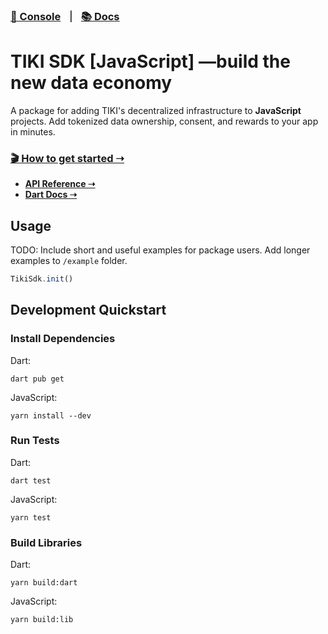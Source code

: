 ### [🍍 Console](https://console.mytiki.com) &nbsp; ⏐ &nbsp; [📚 Docs](https://docs.mytiki.com)

# TIKI SDK [JavaScript] —build the new data economy

A package for adding TIKI's decentralized infrastructure to **JavaScript** projects. Add tokenized data
ownership, consent, and rewards to your app in minutes.


### [🎬 How to get started ➝](https://docs.mytiki.com/docs/tiki-sdk-flutter-getting-started)

- **[API Reference ➝](https://docs.mytiki.com/reference/tiki-sdk-flutter-tiki-sdk-flutter-builder)**
- **[Dart Docs ➝](https://pub.dev/documentation/tiki_sdk_flutter/latest/)**


## Usage

TODO: Include short and useful examples for package users. Add longer examples
to `/example` folder. 

```js
TikiSdk.init()
```

## Development Quickstart

### Install Dependencies


Dart:

```
dart pub get
```

JavaScript:

```
yarn install --dev
```

### Run Tests

Dart:

```
dart test
```

JavaScript:

```
yarn test
```


### Build Libraries


Dart:

```
yarn build:dart
```

JavaScript:

```
yarn build:lib
```
